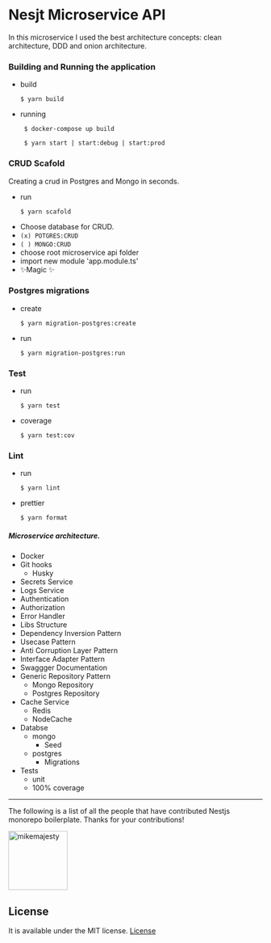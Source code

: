 # Nesjt Microservice API

In this microservice I used the best architecture concepts: clean architecture, DDD and onion architecture.

### Building and Running the application

- build
  ```
  $ yarn build
  ```
- running
  ```
   $ docker-compose up build
  ```
  ```
   $ yarn start | start:debug | start:prod
  ```

### CRUD Scafold

Creating a crud in Postgres and Mongo in seconds.

- run
  ```
  $ yarn scafold
  ```
- Choose database for CRUD.
- `(x) POTGRES:CRUD`
- `( ) MONGO:CRUD `
- choose root microservice api folder
- import new module 'app.module.ts'
- ✨Magic ✨

### Postgres migrations

- create
  ```
  $ yarn migration-postgres:create
  ```
- run
  ```
  $ yarn migration-postgres:run
  ```

### Test

- run
  ```
  $ yarn test
  ```
- coverage
  ```
  $ yarn test:cov
  ```

### Lint

- run
  ```
  $ yarn lint
  ```
- prettier
  ```
  $ yarn format
  ```

##### Microservice architecture.

- Docker
- Git hooks
  - Husky
- Secrets Service
- Logs Service
- Authentication
- Authorization
- Error Handler
- Libs Structure
- Dependency Inversion Pattern
- Usecase Pattern
- Anti Corruption Layer Pattern
- Interface Adapter Pattern
- Swaggger Documentation
- Generic Repository Pattern
  - Mongo Repository
  - Postgres Repository
- Cache Service
  - Redis
  - NodeCache
- Databse
  - mongo
    - Seed
  - postgres
    - Migrations
- Tests
  - unit
  - 100% coverage

---

The following is a list of all the people that have contributed Nestjs monorepo boilerplate. Thanks for your contributions!

[<img alt="mikemajesty" src="https://avatars1.githubusercontent.com/u/11630212?s=460&v=4&s=117" width="117">](https://github.com/mikemajesty)

## License

It is available under the MIT license.
[License](https://opensource.org/licenses/mit-license.php)
